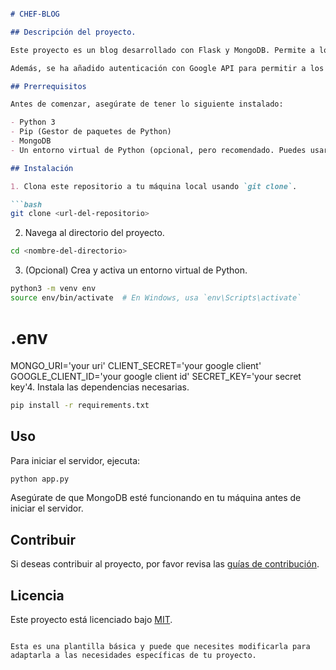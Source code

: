 


```markdown

# CHEF-BLOG

## Descripción del proyecto.

Este proyecto es un blog desarrollado con Flask y MongoDB. Permite a los usuarios crear y gestionar publicaciones en el blog. Utiliza una base de datos MongoDB para almacenar la información de las publicaciones y los usuarios.

Además, se ha añadido autenticación con Google API para permitir a los usuarios iniciar sesión con sus cuentas de Google. Esto proporciona una capa adicional de seguridad y facilita el acceso al blog.

## Prerrequisitos

Antes de comenzar, asegúrate de tener lo siguiente instalado:

- Python 3
- Pip (Gestor de paquetes de Python)
- MongoDB
- Un entorno virtual de Python (opcional, pero recomendado. Puedes usar `venv` o `conda`)

## Instalación

1. Clona este repositorio a tu máquina local usando `git clone`.

```bash
git clone <url-del-repositorio>
```

2. Navega al directorio del proyecto.

```bash
cd <nombre-del-directorio>
```

3. (Opcional) Crea y activa un entorno virtual de Python.

```bash
python3 -m venv env
source env/bin/activate  # En Windows, usa `env\Scripts\activate`
```
# .env
MONGO_URI='your uri'
CLIENT_SECRET='your google client'
GOOGLE_CLIENT_ID='your google client id'
SECRET_KEY='your secret key'4. Instala las dependencias necesarias.

```bash
pip install -r requirements.txt
```

## Uso

Para iniciar el servidor, ejecuta:

```bash
python app.py
```

Asegúrate de que MongoDB esté funcionando en tu máquina antes de iniciar el servidor.

## Contribuir

Si deseas contribuir al proyecto, por favor revisa las [guías de contribución](CONTRIBUTING.md).

## Licencia

Este proyecto está licenciado bajo [MIT](LICENSE).
```

Esta es una plantilla básica y puede que necesites modificarla para adaptarla a las necesidades específicas de tu proyecto.
